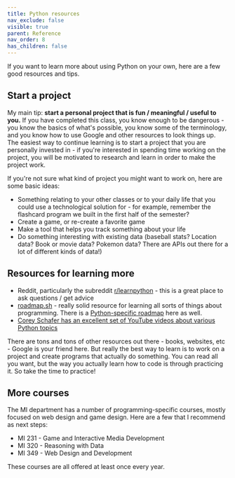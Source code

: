 ```yaml
---
title: Python resources
nav_exclude: false
visible: true
parent: Reference
nav_order: 8
has_children: false
---
```


If you want to learn more about using Python on your own, here are a few good resources and tips.

## Start a project

My main tip: **start a personal project that is fun / meaningful / useful to you.** If you have completed this class, you know enough to be dangerous - you know the basics of what's possible, you know some of the terminology, and you know how to use Google and other resources to look things up. The easiest way to continue learning is to start a project that you are personally invested in - if you're interested in spending time working on the project, you will be motivated to research and learn in order to make the project work.

If you're not sure what kind of project you might want to work on, here are some basic ideas:
* Something relating to your other classes or to your daily life that you could use a technological solution for - for example, remember the flashcard program we built in the first half of the semester?
* Create a game, or re-create a favorite game
* Make a tool that helps you track something about your life
* Do something interesting with existing data (baseball stats? Location data? Book or movie data? Pokemon data? There are APIs out there for a lot of different kinds of data!)

## Resources for learning more

* Reddit, particularly the subreddit [r/learnpython](https://www.reddit.com/r/learnpython/) - this is a great place to ask questions / get advice
* [roadmap.sh](https://roadmap.sh/) - really solid resource for learning all sorts of things about programming. There is a [Python-specific roadmap](https://roadmap.sh/python) here as well.
* [Corey Schafer has an excellent set of YouTube videos about various Python topics](https://www.youtube.com/playlist?list=PL-osiE80TeTt2d9bfVyTiXJA-UTHn6WwU)

There are tons and tons of other resources out there - books, websites, etc - Google is your friend here. But really the best way to learn is to work on a project and create programs that actually do something. You can read all you want, but the way you actually learn how to code is through practicing it. So take the time to practice!

## More courses

The MI department has a number of programming-specific courses, mostly focused on web design and game design. Here are a few that I recommend as next steps:

* MI 231 - Game and Interactive Media Development
* MI 320 - Reasoning with Data
* MI 349 - Web Design and Development

These courses are all offered at least once every year.